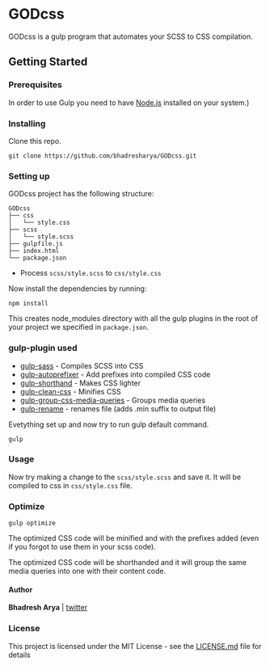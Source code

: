 # GODcss
GODcss is a gulp program that automates your SCSS to CSS compilation.

## Getting Started

### Prerequisites
In order to use Gulp you need to have [Node.js](https://nodejs.org/en/) installed on your system.)

### Installing
Clone this repo.
```
git clone https://github.com/bhadresharya/GODcss.git
```
### Setting up
GODcss project has the following structure:
```
GODcss
├── css
│   └── style.css 
├── scss
│   └── style.scss
├── gulpfile.js
├── index.html
└── package.json
```
* Process ```scss/style.scss``` to ```css/style.css```

Now install the dependencies by running:
```
npm install
```
This creates node_modules directory with all the gulp plugins in the root of your project we specified in ```package.json```.
### gulp-plugin used
* [gulp-sass](https://www.npmjs.com/package/gulp-sass) - Compiles SCSS into CSS
* [gulp-autoprefixer](https://www.npmjs.com/package/gulp-autoprefixer) - Add prefixes into compiled CSS code
* [gulp-shorthand](https://www.npmjs.com/package/gulp-shorthand) - Makes CSS lighter
* [gulp-clean-css](https://www.npmjs.com/package/gulp-clean-css) - Minifies CSS
* [gulp-group-css-media-queries](https://www.npmjs.com/package/gulp-group-css-media-queries) - Groups media queries
* [gulp-rename](https://www.npmjs.com/package/gulp-rename) - renames file (adds .min suffix to output file)

Evetything set up and now try to run gulp default command.
```
gulp
```
### Usage
Now try making a change to the ```scss/style.scss``` and save it. It will be compiled to css in ```css/style.css``` file.

### Optimize
```
gulp optimize
```
The optimized CSS code will be minified and with the prefixes added (even if you forgot to use them in your scss code).

The optimized CSS code will be shorthanded and it will group the same media queries into one with their content code.

#### Author
**Bhadresh Arya** | [twitter](https://twitter.com/bhadresharya)

### License
This project is licensed under the MIT License - see the [LICENSE.md](https://bhadresharya.github.io/GODcss/LICENSE.md) file for details